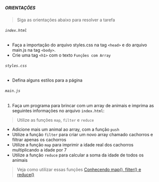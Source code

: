 ##### ORIENTAÇÔES
> Siga as orientações abaixo para resolver a tarefa

###### `index.html`
 - Faça a importação do arquivo styles.css na tag `<head>` e do arquivo main.js na tag `<body>`.
 - Crie uma tag `<h1>` com o texto `Funções com Array`

###### `styles.css`
 - Defina alguns estilos para a página
 
###### `main.js`

1. Faça um programa para brincar com um array de animais e imprima as seguintes informações no arquivo `index.html`:
> Utilize as funções `map`, `filter` e `reduce`

- Adicione mais um animal ao array, com a função `push`
- Utilize a função `filter` para criar um novo array chamado cachorros e filtrar apenas os cachorros
- Utilize a função `map` para imprimir a idade real dos cachorros multiplicando a idade por 7
- Utilize a função `reduce` para calcular a soma da idade de todos os animais


> Veja como utilizar essas funções
[Conhecendo map(), filter() e reduce()](https://medium.com/@programadriano/javascript-conhecendo-map-filter-e-reduce-ce072d8f0ec5)